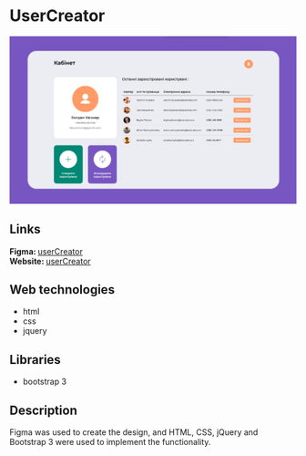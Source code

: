 # UserCreator

<img src="./readme.png">

## Links
<b>Figma: </b><a href="https://www.figma.com/file/kuNPvVjHTC2pPEIMyj5AhS/Untitled?node-id=0%3A1&t=2y87PKHhehgEambd-1">userCreator</a>
<br>
<b>Website: </b><a href="https://user-creator-mu.vercel.app">userCreator</a>

## Web technologies
- html
- css
- jquery

## Libraries
- bootstrap 3

## Description
Figma was used to create the design, and HTML, CSS, jQuery and Bootstrap 3 were used to implement the functionality.